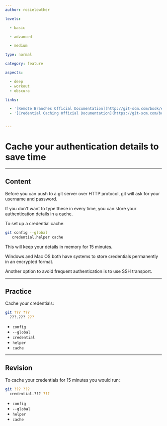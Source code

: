 ```yaml
---
author: rosielowther

levels:

  - basic

  - advanced

  - medium

type: normal

category: feature

aspects:

  - deep
  - workout
  - obscura

links:

  - '[Remote Branches Official Documentation](http://git-scm.com/book/en/v2/Git-Branching-Remote-Branches){website}'
  - '[Credential Caching Official Documentation](https://git-scm.com/book/tr/v2/Git-Tools-Credential-Storage#_credential_caching){website}'


---
```


# Cache your authentication details to save time

---
## Content

Before you can push to a git server over HTTP protocol, git will ask for your username and password.

If you don't want to type these in every time, you can store your authentication details in a cache.

To set up a credential cache:
```bash
git config --global 
   credential.helper cache
```

This will keep your details in memory for 15 minutes.

Windows and Mac OS both have systems to store credentials permanently in an encrypted format.

Another option to avoid frequent authentication is to use SSH transport.

---
## Practice

Cache your credentials:
```bash
git ??? ???
  ???.??? ???
```

* `config`
* `--global`
* `credential`
* `helper`
* `cache`

---
## Revision

To cache your credentials for 15 minutes you would run:
```bash
git ??? ??? 
  credential.??? ???
```

* `config`
* `--global`
* `helper`
* `cache`

 
 
